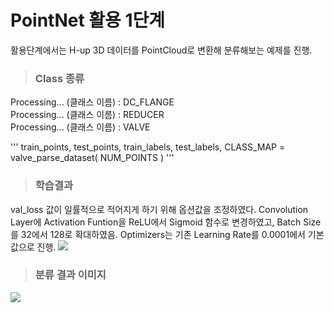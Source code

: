 # PointNet 활용 1단계

활용단계에서는 H-up 3D 데이터를 PointCloud로 변환해 분류해보는 예제를 진행.  



>### **Class 종류**  
   Processing... (클래스 이름) : DC_FLANGE  
   Processing... (클래스 이름) : REDUCER  
   Processing... (클래스 이름) : VALVE  
   
   

'''
train_points, test_points, train_labels, test_labels, CLASS_MAP = valve_parse_dataset(
    NUM_POINTS
)
'''  



>### **학습결과**  
  val_loss 값이 일률적으로 적어지게 하기 위해 옵션값을 조정하였다. Convolution Layer에 Activation Funtion을 ReLU에서 Sigmoid 함수로 변경하였고, Batch Size를 32에서 128로 확대하였음. Optimizers는 기존 Learning Rate를 0.0001에서 기본값으로 진행.
<img src = https://user-images.githubusercontent.com/60258130/221104266-a8c86884-38d1-40bd-9ed8-41d9afd715b9.png>  



>### **분류 결과 이미지**   
<img src = https://user-images.githubusercontent.com/60258130/221104250-f603c61f-3a4d-44f2-9d4e-adbecd0cafd8.png>



